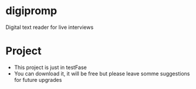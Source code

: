 # digipromp
Digital text reader for live interviews

# Project
* This project is just in testFase
* You can download it, it will be free but please leave somme suggestions for future upgrades

